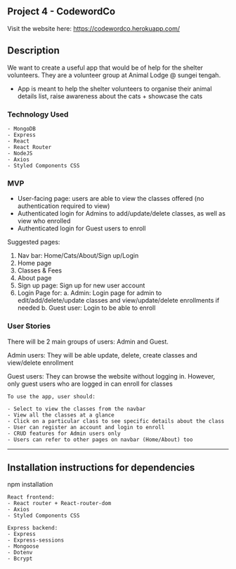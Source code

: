 ## Project 4 - CodewordCo

Visit the website here: https://codewordco.herokuapp.com/

## Description
We want to create a useful app that would be of help for the shelter volunteers. They are a volunteer group at Animal Lodge @ sungei tengah.

-	App is meant to help the shelter volunteers to organise their animal details list, raise awareness about the cats + showcase the cats

### Technology Used

```
- MongoDB
- Express
- React
- React Router
- NodeJS
- Axios
- Styled Components CSS
```

### MVP
- User-facing page: users are able to view the classes offered (no authentication required to view)
- Authenticated login for Admins to add/update/delete classes, as well as view who enrolled
- Authenticated login for Guest users to enroll

Suggested pages:
1.	Nav bar: Home/Cats/About/Sign up/Login
2.	Home page
3.	Classes & Fees
4.	About page
5.  Sign up page: Sign up for new user account
6.	Login Page for: 
a.	Admin: Login page for admin to edit/add/delete/update classes and view/update/delete enrollments if needed
b. Guest user: Login to be able to enroll

### User Stories

There will be 2 main groups of users: Admin and Guest.

Admin users:
They will be able update, delete, create classes and view/delete enrollment

Guest users:
They can browse the website without logging in.
However, only guest users who are logged in can enroll for classes

```
To use the app, user should:

- Select to view the classes from the navbar
- View all the classes at a glance
- Click on a particular class to see specific details about the class
- User can register an account and login to enroll
- CRUD features for Admin users only
- Users can refer to other pages on navbar (Home/About) too

```

---

## Installation instructions for dependencies
npm installation

```
React frontend:
- React router + React-router-dom
- Axios
- Styled Components CSS
```

```
Express backend:
- Express
- Express-sessions
- Mongoose
- Dotenv
- Bcrypt
```
